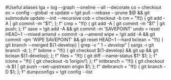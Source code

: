 #Useful aliases
    lga = log --graph --oneline --all --decorate
	  co = checkout
    ec = config --global -e
    update = !git pull --rebase --prune $@ && git submodule update --init --recursive
    cob = checkout -b
    cm = "!f() { git add -A | git commit -m \"$1\"; }; f"
    cmp = "!f() { git add -A | git commit -m \"$1\" | git push; }; f"
    save = !git add -A && git commit -m 'SAVEPOINT'
    undo = reset HEAD~1 --mixed
    amend = commit -a --amend
    wipe = !git add -A && git commit -qm 'WIPE SAVEPOINT' && git reset HEAD~1 --hard
    bclean = "!f() { git branch --merged ${1-develop} | grep -v " ${1-develop}$" | xargs -r git branch -d; }; f"
    bdone = "!f() { git checkout ${1-develop} && git up && git bclean ${1-develop}; }; f"
    files = "!f() { git diff --name-status $1^ $1; }; f"
    lclone = "!f() { git checkout -b $1 origin/$1; }; f"
    initbranch = "!f() { git checkout -b $1 | git push --set-upstream origin $1; }; f"
    delbranch = "!f() { git branch -D $1; }; f"
    dumpconfigs = !git config --list